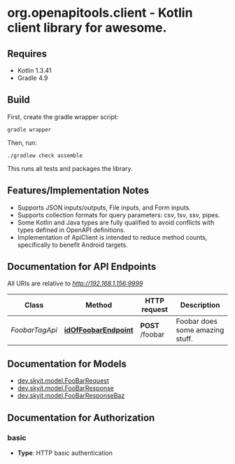 # org.openapitools.client - Kotlin client library for awesome.

## Requires

* Kotlin 1.3.41
* Gradle 4.9

## Build

First, create the gradle wrapper script:

```
gradle wrapper
```

Then, run:

```
./gradlew check assemble
```

This runs all tests and packages the library.

## Features/Implementation Notes

* Supports JSON inputs/outputs, File inputs, and Form inputs.
* Supports collection formats for query parameters: csv, tsv, ssv, pipes.
* Some Kotlin and Java types are fully qualified to avoid conflicts with types defined in OpenAPI definitions.
* Implementation of ApiClient is intended to reduce method counts, specifically to benefit Android targets.

<a name="documentation-for-api-endpoints"></a>
## Documentation for API Endpoints

All URIs are relative to *http://192.168.1.156:9999*

Class | Method | HTTP request | Description
------------ | ------------- | ------------- | -------------
*FoobarTagApi* | [**idOfFoobarEndpoint**](docs/FoobarTagApi.md#idoffoobarendpoint) | **POST** /foobar | Foobar does some amazing stuff.


<a name="documentation-for-models"></a>
## Documentation for Models

 - [dev.skyit.model.FooBarRequest](docs/FooBarRequest.md)
 - [dev.skyit.model.FooBarResponse](docs/FooBarResponse.md)
 - [dev.skyit.model.FooBarResponseBaz](docs/FooBarResponseBaz.md)


<a name="documentation-for-authorization"></a>
## Documentation for Authorization

<a name="basic"></a>
### basic

- **Type**: HTTP basic authentication

